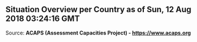 ## Situation Overview per Country as of Sun, 12 Aug 2018 03:24:16 GMT

Source: **ACAPS (Assessment Capacities Project) - https://www.acaps.org**